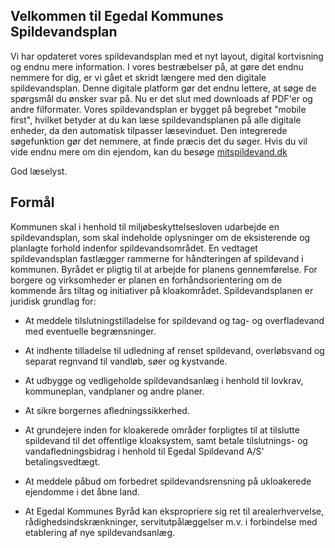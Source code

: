 ## Velkommen til Egedal Kommunes Spildevandsplan

Vi har opdateret vores spildevandsplan med et nyt layout, digital kortvisning og endnu mere information.
I vores bestræbelser på, at gøre det endnu nemmere for dig, er vi gået et skridt længere med den digitale spildevandsplan. Denne digitale platform gør det endnu lettere, at søge de spørgsmål du ønsker svar på. Nu er det slut med downloads af PDF'er og andre filformater. Vores spildevandsplan er bygget på begrebet "mobile first", hvilket betyder at du kan læse spildevandsplanen på alle digitale enheder, da den automatisk tilpasser læsevinduet. Den integrerede søgefunktion gør det nemmere, at finde præcis det du søger.
Hvis du vil vide endnu mere om din ejendom, kan du besøge [mitspildevand.dk](https://mitspildevand.dk)

God læselyst.

## Formål

Kommunen skal i henhold til miljøbeskyttelsesloven udarbejde en spildevandsplan, som skal indeholde oplysninger om de eksisterende og planlagte forhold indenfor spildevandsområdet.
En vedtaget spildevandsplan fastlægger rammerne for håndteringen af spildevand i kommunen. Byrådet er pligtig til at arbejde for planens gennemførelse. For borgere og virksomheder er planen en forhåndsorientering om de kommende års tiltag og initiativer på kloakområdet.
Spildevandsplanen er juridisk grundlag for:  
- At meddele tilslutningstilladelse for spildevand og tag- og overfladevand med eventuelle begrænsninger.

- At indhente tilladelse til udledning af renset spildevand, overløbsvand og separat regnvand til vandløb, søer og kystvande.

- At udbygge og vedligeholde spildevandsanlæg i henhold til lovkrav, kommuneplan, vandplaner og andre planer.

- At sikre borgernes afledningssikkerhed.

- At grundejere inden for kloakerede områder forpligtes til at tilslutte spildevand til det offentlige kloaksystem, samt betale tilslutnings- og vandafledningsbidrag i henhold til Egedal Spildevand A/S' betalingsvedtægt.

- At meddele påbud om forbedret spildevandsrensning på ukloakerede ejendomme i det åbne land.

- At Egedal Kommunes Byråd kan ekspropriere sig ret til arealerhvervelse, rådighedsindskrænkninger, servitutpålæggelser m.v. i forbindelse med etablering af nye spildevandsanlæg.

